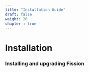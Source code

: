 ```yaml
---
title: "Installation Guide"
draft: false
weight: 20
chapter : true
---
```


# Installation

### Installing and upgrading Fission